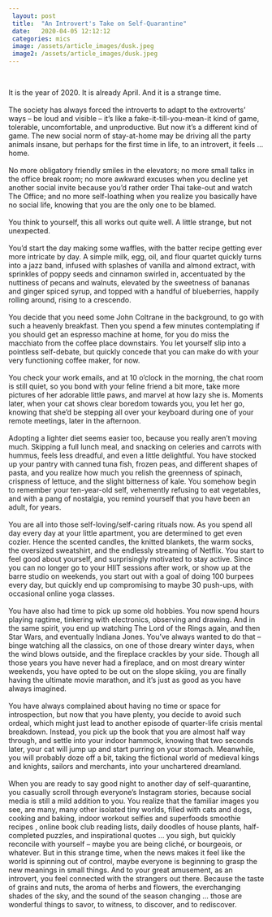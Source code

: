 ```yaml
---
 layout: post
 title:  "An Introvert's Take on Self-Quarantine"
 date:   2020-04-05 12:12:12
 categories: mics
 image: /assets/article_images/dusk.jpeg
 image2: /assets/article_images/dusk.jpeg
---
```

<br />

It is the year of 2020. It is already April. And it is a strange time.
<br />
<br />
The society has always forced the introverts to adapt to the extroverts’ ways – be loud and visible – it’s like a fake-it-till-you-mean-it kind of game, tolerable, uncomfortable, and unproductive. 
But now it’s a different kind of game. The new social norm of stay-at-home may be driving all the party animals insane, but perhaps for the first time in life, to an introvert, it feels … home.
<br />
<br />
No more obligatory friendly smiles in the elevators; no more small talks in the office break room; no more awkward excuses when you decline yet another social invite because you’d rather order Thai take-out and watch The Office; and no more self-loathing when you realize you basically have no social life, knowing that you are the only one to be blamed. 
<br />
<br />
You think to yourself, this all works out quite well. A little strange, but not unexpected.
<br />
<br />
You’d start the day making some waffles, with the batter recipe getting ever more intricate by day. A simple milk, egg, oil, and flour quartet quickly turns into a jazz band, infused with splashes of vanilla and almond extract, with sprinkles of poppy seeds and cinnamon swirled in, accentuated by the nuttiness of pecans and walnuts, elevated by the sweetness of bananas and ginger spiced syrup, and topped with a handful of blueberries, happily rolling around, rising to a crescendo.
<br />
<br />
You decide that you need some John Coltrane in the background, to go with such a heavenly breakfast. Then you spend a few minutes contemplating if you should get an espresso machine at home, for you do miss the macchiato from the coffee place downstairs. You let yourself slip into a pointless self-debate, but quickly concede that you can make do with your very functioning coffee maker, for now.
<br />
<br />
You check your work emails, and at 10 o’clock in the morning, the chat room is still quiet, so you bond with your feline friend a bit more, take more pictures of her adorable little paws, and marvel at how lazy she is. Moments later, when your cat shows clear boredom towards you, you let her go, knowing that she’d be stepping all over your keyboard during one of your remote meetings, later in the afternoon.
<br />
<br />
Adopting a lighter diet seems easier too, because you really aren’t moving much. Skipping a full lunch meal, and snacking on celeries and carrots with hummus, feels less dreadful, and even a little delightful. You have stocked up your pantry with canned tuna fish, frozen peas, and different shapes of pasta, and you realize how much you relish the greenness of spinach, crispness of lettuce, and the slight bitterness of kale. You somehow begin to remember your ten-year-old self, vehemently refusing to eat vegetables, and with a pang of nostalgia, you remind yourself that you have been an adult, for years.
<br />
<br />
You are all into those self-loving/self-caring rituals now. As you spend all day every day at your little apartment, you are determined to get even cozier. Hence the scented candles, the knitted blankets, the warm socks, the oversized sweatshirt, and the endlessly streaming of Netflix. You start to feel good about yourself, and surprisingly motivated to stay active. Since you can no longer go to your HIIT sessions after work, or show up at the barre studio on weekends, you start out with a goal of doing 100 burpees every day, but quickly end up compromising to maybe 30 push-ups, with occasional online yoga classes.
<br />
<br />
You have also had time to pick up some old hobbies. You now spend hours playing ragtime, tinkering with electronics, observing and drawing. And in the same spirit, you end up watching The Lord of the Rings again, and then Star Wars, and eventually Indiana Jones. You’ve always wanted to do that – binge watching all the classics, on one of those dreary winter days, when the wind blows outside, and the fireplace crackles by your side. Though all those years you have never had a fireplace, and on most dreary winter weekends, you have opted to be out on the slope skiing, you are finally having the ultimate movie marathon, and it’s just as good as you have always imagined.
<br />
<br />
You have always complained about having no time or space for introspection, but now that you have plenty, you decide to avoid such ordeal, which might just lead to another episode of quarter-life crisis mental breakdown. Instead, you pick up the book that you are almost half way through, and settle into your indoor hammock, knowing that two seconds later, your cat will jump up and start purring on your stomach. Meanwhile, you will probably doze off a bit, taking the fictional world of medieval kings and knights, sailors and merchants, into your unchartered dreamland.
<br />
<br />
When you are ready to say good night to another day of self-quarantine, you casually scroll through everyone’s Instagram stories, because social media is still a mild addition to you. You realize that the familiar images you see, are many, many other isolated tiny worlds, filled with cats and dogs, cooking and baking, indoor workout selfies and superfoods smoothie recipes , online book club reading lists, daily doodles of house plants, half-completed puzzles, and inspirational quotes … you sigh, but quickly reconcile with yourself – maybe you are being cliché, or bourgeois, or whatever. But in this strange time, when the news makes it feel like the world is spinning out of control, maybe everyone is beginning to grasp the new meanings in small things. And to your great amusement, as an introvert, you feel connected with the strangers out there. Because the taste of grains and nuts, the aroma of herbs and flowers, the everchanging shades of the sky, and the sound of the season changing ... those are wonderful things to savor, to witness, to discover, and to rediscover.
<br />
<br />
